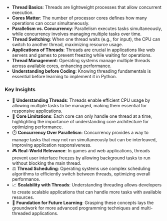 - **Thread Basics**: Threads are lightweight processes that allow concurrent execution.
- **Cores Matter**: The number of processor cores defines how many operations can occur simultaneously.
- **Parallelism vs. Concurrency**: Parallelism executes tasks simultaneously, while concurrency involves managing multiple tasks over time.
- **Thread Switching**: When one thread waits (e.g., for input), the CPU can switch to another thread, maximizing resource usage.
- **Applications of Threads**: Threads are crucial in applications like web servers and games to prevent freezing while waiting for operations.
- **Thread Management**: Operating systems manage multiple threads across available cores, enhancing performance.
- **Understanding before Coding**: Knowing threading fundamentals is essential before learning to implement it in Python.

### Key Insights

- 🧠 **Understanding Threads**: Threads enable efficient CPU usage by allowing multiple tasks to be managed, making them essential for responsive applications.
- 🔗 **Core Limitations**: Each core can only handle one thread at a time, highlighting the importance of understanding core architecture for optimizing performance.
- ⏱️ **Concurrency Over Parallelism**: Concurrency provides a way to manage tasks that may not run simultaneously but can be interleaved, improving application responsiveness.
- 🎮 **Real-World Relevance**: In games and web applications, threads prevent user interface freezes by allowing background tasks to run without blocking the main thread.
- ⚖️ **Thread Scheduling**: Operating systems use complex scheduling algorithms to efficiently switch between threads, optimizing overall performance.
- 📈 **Scalability with Threads**: Understanding threading allows developers to create scalable applications that can handle more tasks with available resources.
- 🧩 **Foundation for Future Learning**: Grasping these concepts lays the groundwork for more advanced programming techniques and multi-threaded applications.